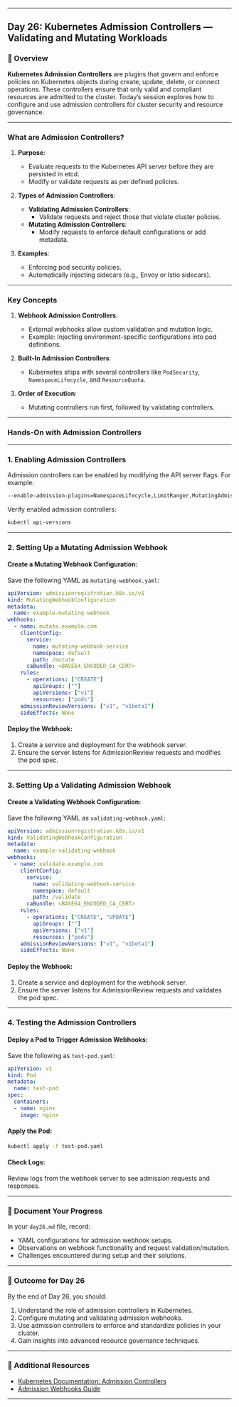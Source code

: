 ﻿---

## Day 26: Kubernetes Admission Controllers — Validating and Mutating Workloads

### 📘 Overview

**Kubernetes Admission Controllers** are plugins that govern and enforce policies on Kubernetes objects during create, update, delete, or connect operations. These controllers ensure that only valid and compliant resources are admitted to the cluster. Today’s session explores how to configure and use admission controllers for cluster security and resource governance.

---


### What are Admission Controllers?

1. **Purpose**:
   - Evaluate requests to the Kubernetes API server before they are persisted in etcd.
   - Modify or validate requests as per defined policies.

2. **Types of Admission Controllers**:
   - **Validating Admission Controllers**:
     - Validate requests and reject those that violate cluster policies.
   - **Mutating Admission Controllers**:
     - Modify requests to enforce default configurations or add metadata.

3. **Examples**:
   - Enforcing pod security policies.
   - Automatically injecting sidecars (e.g., Envoy or Istio sidecars).

---

### Key Concepts

1. **Webhook Admission Controllers**:
   - External webhooks allow custom validation and mutation logic.
   - Example: Injecting environment-specific configurations into pod definitions.

2. **Built-In Admission Controllers**:
   - Kubernetes ships with several controllers like `PodSecurity`, `NamespaceLifecycle`, and `ResourceQuota`.

3. **Order of Execution**:
   - Mutating controllers run first, followed by validating controllers.

---

### Hands-On with Admission Controllers

---

### 1. Enabling Admission Controllers

Admission controllers can be enabled by modifying the API server flags. For example:

```bash
--enable-admission-plugins=NamespaceLifecycle,LimitRanger,MutatingAdmissionWebhook,ValidatingAdmissionWebhook
```

Verify enabled admission controllers:

```bash
kubectl api-versions
```

---

### 2. Setting Up a Mutating Admission Webhook

#### Create a Mutating Webhook Configuration:
Save the following YAML as `mutating-webhook.yaml`:

```yaml
apiVersion: admissionregistration.k8s.io/v1
kind: MutatingWebhookConfiguration
metadata:
  name: example-mutating-webhook
webhooks:
  - name: mutate.example.com
    clientConfig:
      service:
        name: mutating-webhook-service
        namespace: default
        path: /mutate
      caBundle: <BASE64_ENCODED_CA_CERT>
    rules:
      - operations: ["CREATE"]
        apiGroups: [""]
        apiVersions: ["v1"]
        resources: ["pods"]
    admissionReviewVersions: ["v1", "v1beta1"]
    sideEffects: None
```

#### Deploy the Webhook:
1. Create a service and deployment for the webhook server.
2. Ensure the server listens for AdmissionReview requests and modifies the pod spec.

---

### 3. Setting Up a Validating Admission Webhook

#### Create a Validating Webhook Configuration:
Save the following YAML as `validating-webhook.yaml`:

```yaml
apiVersion: admissionregistration.k8s.io/v1
kind: ValidatingWebhookConfiguration
metadata:
  name: example-validating-webhook
webhooks:
  - name: validate.example.com
    clientConfig:
      service:
        name: validating-webhook-service
        namespace: default
        path: /validate
      caBundle: <BASE64_ENCODED_CA_CERT>
    rules:
      - operations: ["CREATE", "UPDATE"]
        apiGroups: [""]
        apiVersions: ["v1"]
        resources: ["pods"]
    admissionReviewVersions: ["v1", "v1beta1"]
    sideEffects: None
```

#### Deploy the Webhook:
1. Create a service and deployment for the webhook server.
2. Ensure the server listens for AdmissionReview requests and validates the pod spec.

---

### 4. Testing the Admission Controllers

#### Deploy a Pod to Trigger Admission Webhooks:
Save the following as `test-pod.yaml`:

```yaml
apiVersion: v1
kind: Pod
metadata:
  name: test-pod
spec:
  containers:
  - name: nginx
    image: nginx
```

#### Apply the Pod:
```bash
kubectl apply -f test-pod.yaml
```

#### Check Logs:
Review logs from the webhook server to see admission requests and responses.

---

### 📝 Document Your Progress

In your `day26.md` file, record:
- YAML configurations for admission webhook setups.
- Observations on webhook functionality and request validation/mutation.
- Challenges encountered during setup and their solutions.

---

### 🎯 Outcome for Day 26

By the end of Day 26, you should:
1. Understand the role of admission controllers in Kubernetes.
2. Configure mutating and validating admission webhooks.
3. Use admission controllers to enforce and standardize policies in your cluster.
4. Gain insights into advanced resource governance techniques.

---

### 🔗 Additional Resources

- [Kubernetes Documentation: Admission Controllers](https://kubernetes.io/docs/reference/access-authn-authz/admission-controllers/)
- [Admission Webhooks Guide](https://kubernetes.io/docs/reference/access-authn-authz/extensible-admission-controllers/)

---